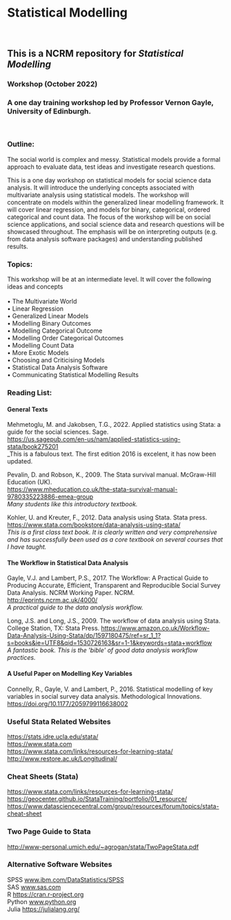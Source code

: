 # Statistical Modelling <br>
<br>

## This is a NCRM repository for *Statistical Modelling*


### Workshop (October 2022)

### A one day training workshop led by Professor Vernon Gayle, University of Edinburgh.
<br>

### Outline:


The social world is complex and messy. Statistical models provide a formal approach to evaluate data, test ideas and investigate research questions. <br>

This is a one day workshop on statistical models for social science data analysis. It will introduce the underlying concepts associated with multivariate analysis using statistical models. The workshop will concentrate on models within the generalized linear modelling framework. It will cover linear regression, and models for binary, categorical, ordered categorical and count data. The focus of the workshop will be on social science applications, and social science data and research questions will be showcased throughout. The emphasis will be on interpreting outputs (e.g. from data analysis software packages) and understanding published results. <br>

### Topics: 

This workshop will be at an intermediate level. It will cover the following ideas and concepts <br>
<br>
•	The Multivariate World <br>
•	Linear Regression <br>
•	Generalized Linear Models <br>
•	Modelling Binary Outcomes <br>
•	Modelling Categorical Outcome <br>
•	Modelling Order Categorical Outcomes <br>
•	Modelling Count Data <br>
•	More Exotic Models <br>
•	Choosing and Criticising Models <br>
•	Statistical Data Analysis Software <br>
•	Communicating Statistical Modelling Results <br>


### Reading List: 

#### General Texts

Mehmetoglu, M. and Jakobsen, T.G., 2022. Applied statistics using Stata: a guide for the social sciences. Sage. <br>
https://us.sagepub.com/en-us/nam/applied-statistics-using-stata/book275201 <br>
_This is a fabulous text. The first edition 2016 is excelent, it has now been updated.<br>

Pevalin, D. and Robson, K., 2009. The Stata survival manual. McGraw-Hill Education (UK).<br>
https://www.mheducation.co.uk/the-stata-survival-manual-9780335223886-emea-group <br>
_Many students like this introductory textbook._<br>

Kohler, U. and Kreuter, F., 2012. Data analysis using Stata. Stata press.<br>
https://www.stata.com/bookstore/data-analysis-using-stata/<br>
_This is a first class text book. It is clearly written and very comprehensive and has successfully been used as a core textbook on several courses that I have taught._<br>

#### The Workflow in Statistical Data Analysis

Gayle, V.J. and Lambert, P.S., 2017. The Workflow: A Practical Guide to Producing Accurate, Efficient, Transparent and Reproducible Social Survey Data Analysis. NCRM Working Paper. NCRM.
http://eprints.ncrm.ac.uk/4000/<br>
_A practical guide to the data analysis workflow._

Long, J.S. and Long, J.S., 2009. The workflow of data analysis using Stata. College Station, TX: Stata Press.
https://www.amazon.co.uk/Workflow-Data-Analysis-Using-Stata/dp/1597180475/ref=sr_1_1?s=books&ie=UTF8&qid=1530726163&sr=1-1&keywords=stata+workflow<br>
_A fantastic book. This is the 'bible' of good data analysis workflow practices._

#### A Useful Paper on Modelling Key Variables 

Connelly, R., Gayle, V. and Lambert, P., 2016. Statistical modelling of key variables in social survey data analysis. Methodological Innovations. https://doi.org/10.1177/2059799116638002




### Useful Stata Related Websites

https://stats.idre.ucla.edu/stata/  <br>
https://www.stata.com  <br>
https://www.stata.com/links/resources-for-learning-stata/  <br>
http://www.restore.ac.uk/Longitudinal/


### Cheat Sheets (Stata)

https://www.stata.com/links/resources-for-learning-stata/ <br>
https://geocenter.github.io/StataTraining/portfolio/01_resource/  <br>
https://www.datasciencecentral.com/group/resources/forum/topics/stata-cheat-sheet  <br>

### Two Page Guide to Stata

http://www-personal.umich.edu/~agrogan/stata/TwoPageStata.pdf

### Alternative Software Websites

SPSS	www.ibm.com/DataStatistics/SPSS <br>
SAS  	www.sas.com <br>
R		https://cran.r-project.org <br>
Python	www.python.org <br>
Julia	https://julialang.org/ <br>

<br>
